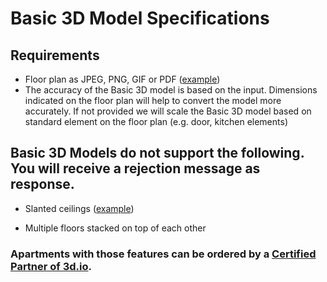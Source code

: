 # Basic 3D Model Specifications

## Requirements

* Floor plan as JPEG, PNG, GIF or PDF ([example](https://storage.3d.io/535e624259ee6b0200000484/2017-08-29_11-14-46_rsBtiq/floorplan.jpg))
* The accuracy of the Basic 3D model is based on the input. Dimensions indicated on the floor plan will help to convert the model more accurately. If not provided we will scale the Basic 3D model based on standard element on the floor plan (e.g. door, kitchen elements) 

## Basic 3D Models do not support the following. You will receive a rejection message as response.

* Slanted ceilings ([example](https://storage.3d.io/535e624259ee6b0200000484/2017-08-29_11-38-25_9kakpS/home-2112652_960_720.jpg))

* Multiple floors stacked on top of each other

### Apartments with those features can be ordered by a [Certified Partner of 3d.io](https://www.3d.io.com).

